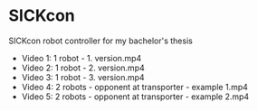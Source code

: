 # SICKcon
SICKcon robot controller for my bachelor's thesis

* Video 1: 1 robot - 1. version.mp4
* Video 2: 1 robot - 2. version.mp4
* Video 3: 1 robot - 3. version.mp4
* Video 4: 2 robots - opponent at transporter - example 1.mp4
* Video 5: 2 robots - opponent at transporter - example 2.mp4
